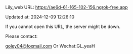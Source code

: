 Lily_web URL: https://ae6d-61-165-102-156.ngrok-free.app

Updated at: 2024-12-09 12:26:10

If you cannot open this URL, the server might be down.

Please contact: 

goley04@foxmail.com Or Wechat:GL_yeaH